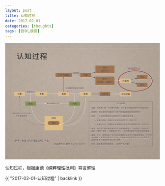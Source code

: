 ```yaml
---
layout: post
title: 认知过程
date: 2017-02-01
categories: [thoughts]
tags: [哲学,康德]
---
```


![](/figures/p40385071.jpg)

认知过程，根据康德《纯粹理性批判》导言整理

{{ "2017-02-01-认知过程" | backlink }}
